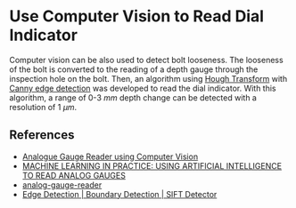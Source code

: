 # Use Computer Vision to Read Dial Indicator

Computer vision can be also used to detect bolt looseness. The looseness of the bolt is converted to the reading of a depth gauge through the inspection hole on the bolt. Then, an algorithm using [Hough Transform](https://en.wikipedia.org/wiki/Hough_transform) with [Canny edge detection](https://en.wikipedia.org/wiki/Canny_edge_detector) was developed to read the dial indicator. With this algorithm, a range of 0-3 $mm$ depth change can be detected with a resolution of 1 $\mu m$. 

## References

- [Analogue Gauge Reader using Computer Vision](https://medium.com/@nayak.abhijeet1/analogue-gauge-reader-using-computer-vision-62fbd6ec84cc)
- [MACHINE LEARNING IN PRACTICE: USING ARTIFICIAL INTELLIGENCE TO READ ANALOG GAUGES](https://objectcomputing.com/resources/publications/sett/june-2019-using-machine-learning-to-read-analog-gauges)
- [analog-gauge-reader](https://github.com/intel-iot-devkit/python-cv-samples/tree/master/examples/analog-gauge-reader)
- [Edge Detection | Boundary Detection | SIFT Detector](https://www.youtube.com/playlist?list=PL2zRqk16wsdqXEMpHrc4Qnb5rA1Cylrhx)
